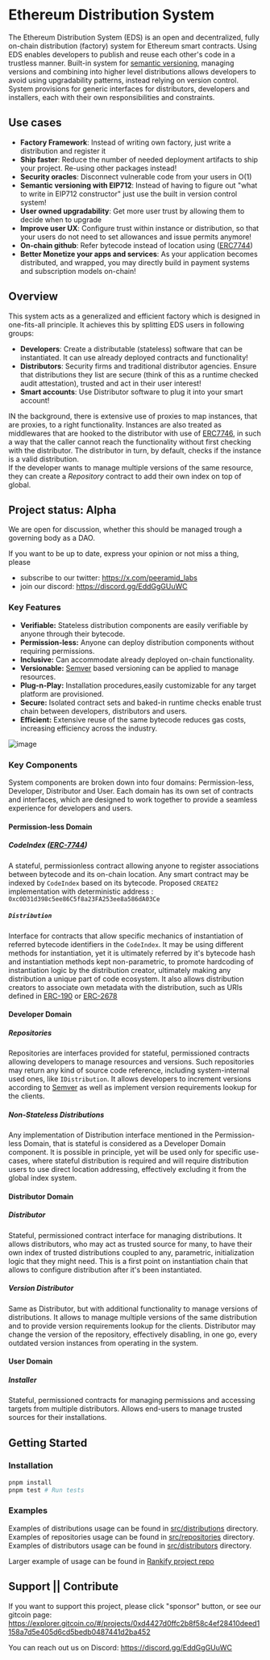 # **Ethereum Distribution System**

The Ethereum Distribution System (EDS) is an open and decentralized, fully on-chain distribution (factory) system for Ethereum smart contracts. Using EDS enables developers to publish and reuse each other's code in a trustless manner. Built-in system for [semantic versioning](http://semver.org/), managing versions and combining into higher level distributions allows developers to avoid using upgradability patterns, instead relying on version control.  
System provisions for generic interfaces for distributors, developers and installers, each with their own responsibilities and constraints.

## **Use cases**

* **Factory Framework**: Instead of writing own factory, just write a distribution and register it  
* **Ship faster**: Reduce the number of needed deployment artifacts to ship your project. Re-using other packages instead\!  
* **Security oracles**: Disconnect vulnerable code from your users in O(1)  
* **Semantic versioning with EIP712**: Instead of having to figure out "what to write in EIP712 constructor" just use the built in version control system\!  
* **User owned upgradability**: Get more user trust by allowing them to decide when to upgrade  
* **Improve user UX**: Configure trust within instance or distribution, so that your users do not need to set allowances and issue permits anymore\!  
* **On-chain github**: Refer bytecode instead of location using ([ERC7744](https://eips.ethereum.org/EIPS/eip-7744))  
* **Better Monetize your apps and services**: As your application becomes distributed, and wrapped, you may directly build in payment systems and subscription models on-chain\!

## **Overview**

This system acts as a generalized and efficient factory which is designed in one-fits-all principle. It achieves this by splitting EDS users in following groups:

* **Developers**: Create a distributable (stateless) software that can be instantiated. It can use already deployed contracts and functionality\!  
* **Distributors**: Security firms and traditional distributor agencies. Ensure that distributions they list are secure (think of this as a runtime checked audit attestation), trusted and act in their user interest\!  
* **Smart accounts**: Use Distributor software to plug it into your smart account\!

IN the background, there is extensive use of proxies to map instances, that are proxies, to a right functionality. Instances are also treated as middlewares that are hooked to the distributor with use of [ERC7746](https://eips.ethereum.org/EIPS/eip-7746), in such a way that the caller cannot reach the functionality without first checking with the distributor. The distributor in turn, by default, checks if the instance is a valid distribution.  
If the developer wants to manage multiple versions of the same resource, they can create a *Repository* contract to add their own index on top of global.

## Project status: Alpha

We are open for discussion, whether this should be managed trough a governing body as a DAO. 

If you want to be up to date, express your opinion or not miss a thing, please 
- subscribe to our twitter: https://x.com/peeramid_labs
- join our discord: https://discord.gg/EddGgGUuWC


### Key Features

- **Verifiable:** Stateless distribution components are easily verifiable by anyone through their bytecode.
- **Permission-less:** Anyone can deploy distribution components without requiring permissions.
- **Inclusive:** Can accommodate already deployed on-chain functionality.
- **Versionable:** [Semver](http://semver.org/) based versioning can be applied to manage resources.
- **Plug-n-Play:** Installation procedures,easily customizable for any target platform are provisioned.
- **Secure:** Isolated contract sets and baked-in runtime checks enable trust chain between developers, distributors and users.
- **Efficient:** Extensive reuse of the same bytecode reduces gas costs, increasing efficiency across the industry.

![image](https://github.com/user-attachments/assets/52fa7028-177c-4de2-9259-3f883491a3d3)

### Key Components

System components are broken down into four domains: Permission-less, Developer, Distributor and User. Each domain has its own set of contracts and interfaces, which are designed to work together to provide a seamless experience for developers and users.

#### Permission-less Domain

##### CodeIndex ([ERC-7744](https://eips.ethereum.org/EIPS/eip-7744))

A stateful, permissionless contract allowing anyone to register associations between bytecode and its on-chain location. Any smart contract may be indexed by `CodeIndex` based on its bytecode.
Proposed `CREATE2` implementation with deterministic address : `0xc0D31d398c5ee86C5f8a23FA253ee8a586dA03Ce`

##### `Distribution`

Interface for contracts that allow specific mechanics of instantiation of referred bytecode identifiers in the `CodeIndex`. It may be using different methods for instantiation, yet it is ultimately referred by it's bytecode hash and instantiation methods kept non-parametric, to promote hardcoding of instantiation logic by the distribution creator, ultimately making any distribution a unique part of code ecosystem.
It also allows distribution creators to associate own metadata with the distribution, such as URIs defined in [ERC-190](https://eips.ethereum.org/EIPS/eip-190) or [ERC-2678](https://eips.ethereum.org/EIPS/eip-2678)

#### Developer Domain

##### Repositories

Repositories are interfaces provided for stateful, permissioned contracts allowing developers to manage resources and versions. Such repositories may return any kind of source code reference, including system-internal used ones, like `IDistribution`. It allows developers to increment versions according to [Semver](http://semver.org/) as well as implement version requirements lookup for the clients.

##### Non-Stateless Distributions

Any implementation of Distribution interface mentioned in the Permission-less Domain, that is stateful is considered as a Developer Domain component. It is possible in principle, yet will be used only for specific use-cases, where stateful distribution is required and will require distribution users to use direct location addressing, effectively excluding it from the global index system.

#### Distributor Domain

##### Distributor

Stateful, permissioned contract interface for managing distributions. It allows distributors, who may act as trusted source for many, to have their own index of trusted distributions coupled to any, parametric, initialization logic that they might need. This is a first point on instantiation chain that allows to configure distribution after it's been instantiated.

##### Version Distributor

Same as Distributor, but with additional functionality to manage versions of distributions. It allows to manage multiple versions of the same distribution and to provide version requirements lookup for the clients. Distributor may change the version of the repository, effectively disabling, in one go, every outdated version instances from operating in the system.

#### User Domain

##### Installer

Stateful, permissioned contracts for managing permissions and accessing targets from multiple distributors. Allows end-users to manage trusted sources for their installations.

## Getting Started

### Installation

```bash
pnpm install
pnpm test # Run tests
```

### Examples

Examples of distributions usage can be found in [src/distributions](src/distributions) directory.
Examples of repositories usage can be found in [src/repositories](src/repositories) directory.
Examples of distributors usage can be found in [src/distributors](src/distributors) directory.

Larger example of usage can be found in [Rankify project repo](https://github.com/peeramid-labs/contracts)


## Support || Contribute

If you want to support this project, please click "sponsor" button, or see our gitcoin page: 
https://explorer.gitcoin.co/#/projects/0xd4427d0ffc2b8f58c4ef28410deed1158a7d5e405d6cd5bedb0487441d2ba452



You can reach out us on Discord: https://discord.gg/EddGgGUuWC 







